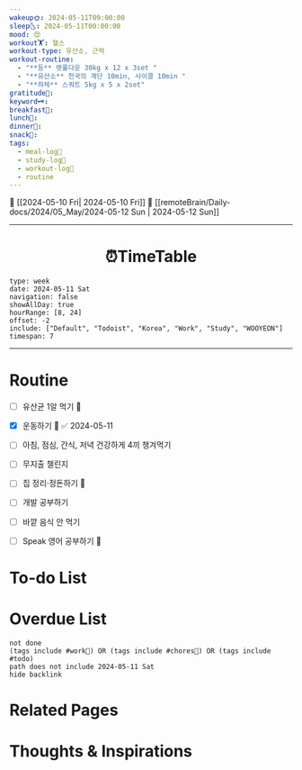 ```yaml
---
wakeup🌞: 2024-05-11T09:00:00
sleep🌜: 2024-05-11T00:00:00
mood: 😍
workout🏋️: 헬스
workout-type: 유산소, 근력
workout-routine:
  - "**등** 랫풀다운 30kg x 12 x 3set "
  - "**유산소** 천국의 계단 10min, 사이클 10min "
  - "**하체** 스쿼트 5kg x 5 x 2set"
gratitude🙏: 
keyword🗝️: 
breakfast🍳: 
lunch🍚: 
dinner🥗: 
snack🍬: 
tags:
  - meal-log📝
  - study-log📓
  - workout-log💪
  - routine
---
```


🔺 [[2024-05-10 Fri| 2024-05-10 Fri]]
🔻 [[remoteBrain/Daily-docs/2024/05_May/2024-05-12 Sun | 2024-05-12 Sun]]
___
<h1> <center>⏰TimeTable </center> </h1>

```gEvent
type: week
date: 2024-05-11 Sat
navigation: false
showAllDay: true
hourRange: [8, 24]
offset: -2
include: ["Default", "Todoist", "Korea", "Work", "Study", "WOOYEON"]
timespan: 7
```

--- 


# Routine 

- [ ] 유산균 1알 먹기 🔼 
- [x] 운동하기 🔼 ✅ 2024-05-11
- [ ] 아침, 점심, 간식, 저녁 건강하게 4끼 챙겨먹기
- [ ] 무지출 챌린지 
- [ ] 집 정리·정돈하기 🔼
- [ ] 개발 공부하기
- [ ] 바깥 음식 안 먹기 
- [ ] Speak 영어 공부하기 🔼 


# To-do List


# Overdue List
```tasks
not done
(tags include #work💼) OR (tags include #chores🧺) OR (tags include #todo)
path does not include 2024-05-11 Sat
hide backlink
```

# Related Pages



# Thoughts & Inspirations

